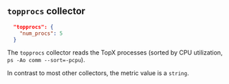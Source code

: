 
## `topprocs` collector

```json
  "topprocs": {
    "num_procs": 5
  }
```

The `topprocs` collector reads the TopX processes (sorted by CPU utilization, `ps -Ao comm --sort=-pcpu`). 

In contrast to most other collectors, the metric value is a `string`.



